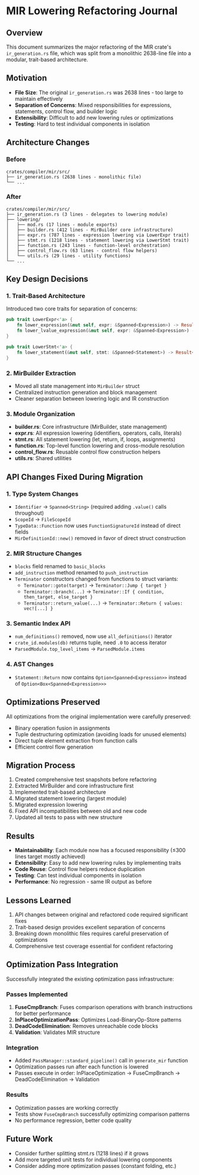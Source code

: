 # MIR Lowering Refactoring Journal

## Overview

This document summarizes the major refactoring of the MIR crate's
`ir_generation.rs` file, which was split from a monolithic 2638-line file into a
modular, trait-based architecture.

## Motivation

- **File Size**: The original `ir_generation.rs` was 2638 lines - too large to
  maintain effectively
- **Separation of Concerns**: Mixed responsibilities for expressions,
  statements, control flow, and builder logic
- **Extensibility**: Difficult to add new lowering rules or optimizations
- **Testing**: Hard to test individual components in isolation

## Architecture Changes

### Before

```
crates/compiler/mir/src/
├── ir_generation.rs (2638 lines - monolithic file)
└── ...
```

### After

```
crates/compiler/mir/src/
├── ir_generation.rs (3 lines - delegates to lowering module)
├── lowering/
│   ├── mod.rs (17 lines - module exports)
│   ├── builder.rs (412 lines - MirBuilder core infrastructure)
│   ├── expr.rs (787 lines - expression lowering via LowerExpr trait)
│   ├── stmt.rs (1218 lines - statement lowering via LowerStmt trait)
│   ├── function.rs (243 lines - function-level orchestration)
│   ├── control_flow.rs (63 lines - control flow helpers)
│   └── utils.rs (29 lines - utility functions)
└── ...
```

## Key Design Decisions

### 1. Trait-Based Architecture

Introduced two core traits for separation of concerns:

```rust
pub trait LowerExpr<'a> {
    fn lower_expression(&mut self, expr: &Spanned<Expression>) -> Result<Value, String>;
    fn lower_lvalue_expression(&mut self, expr: &Spanned<Expression>) -> Result<Value, String>;
}

pub trait LowerStmt<'a> {
    fn lower_statement(&mut self, stmt: &Spanned<Statement>) -> Result<(), String>;
}
```

### 2. MirBuilder Extraction

- Moved all state management into `MirBuilder` struct
- Centralized instruction generation and block management
- Cleaner separation between lowering logic and IR construction

### 3. Module Organization

- **builder.rs**: Core infrastructure (MirBuilder, state management)
- **expr.rs**: All expression lowering (identifiers, operators, calls, literals)
- **stmt.rs**: All statement lowering (let, return, if, loops, assignments)
- **function.rs**: Top-level function lowering and cross-module resolution
- **control_flow.rs**: Reusable control flow construction helpers
- **utils.rs**: Shared utilities

## API Changes Fixed During Migration

### 1. Type System Changes

- `Identifier` → `Spanned<String>` (required adding `.value()` calls throughout)
- `ScopeId` → `FileScopeId`
- `TypeData::Function` now uses `FunctionSignatureId` instead of direct fields
- `MirDefinitionId::new()` removed in favor of direct struct construction

### 2. MIR Structure Changes

- `blocks` field renamed to `basic_blocks`
- `add_instruction` method renamed to `push_instruction`
- `Terminator` constructors changed from functions to struct variants:
  - `Terminator::goto(target)` → `Terminator::Jump { target }`
  - `Terminator::branch(...)` →
    `Terminator::If { condition, then_target, else_target }`
  - `Terminator::return_value(...)` → `Terminator::Return { values: vec![...] }`

### 3. Semantic Index API

- `num_definitions()` removed, now use `all_definitions()` iterator
- `crate_id.modules(db)` returns tuple, need `.0` to access iterator
- `ParsedModule.top_level_items` → `ParsedModule.items`

### 4. AST Changes

- `Statement::Return` now contains `Option<Spanned<Expression>>` instead of
  `Option<Box<Spanned<Expression>>>`

## Optimizations Preserved

All optimizations from the original implementation were carefully preserved:

- Binary operation fusion in assignments
- Tuple destructuring optimization (avoiding loads for unused elements)
- Direct tuple element extraction from function calls
- Efficient control flow generation

## Migration Process

1. Created comprehensive test snapshots before refactoring
2. Extracted MirBuilder and core infrastructure first
3. Implemented trait-based architecture
4. Migrated statement lowering (largest module)
5. Migrated expression lowering
6. Fixed API incompatibilities between old and new code
7. Updated all tests to pass with new structure

## Results

- **Maintainability**: Each module now has a focused responsibility (≤300 lines
  target mostly achieved)
- **Extensibility**: Easy to add new lowering rules by implementing traits
- **Code Reuse**: Control flow helpers reduce duplication
- **Testing**: Can test individual components in isolation
- **Performance**: No regression - same IR output as before

## Lessons Learned

1. API changes between original and refactored code required significant fixes
2. Trait-based design provides excellent separation of concerns
3. Breaking down monolithic files requires careful preservation of optimizations
4. Comprehensive test coverage essential for confident refactoring

## Optimization Pass Integration

Successfully integrated the existing optimization pass infrastructure:

### Passes Implemented

1. **FuseCmpBranch**: Fuses comparison operations with branch instructions for
   better performance
2. **InPlaceOptimizationPass**: Optimizes Load-BinaryOp-Store patterns
3. **DeadCodeElimination**: Removes unreachable code blocks
4. **Validation**: Validates MIR structure

### Integration

- Added `PassManager::standard_pipeline()` call in `generate_mir` function
- Optimization passes run after each function is lowered
- Passes execute in order: InPlaceOptimization → FuseCmpBranch →
  DeadCodeElimination → Validation

### Results

- Optimization passes are working correctly
- Tests show `FuseCmpBranch` successfully optimizing comparison patterns
- No performance regression, better code quality

## Future Work

- Consider further splitting stmt.rs (1218 lines) if it grows
- Add more targeted unit tests for individual lowering components
- Consider adding more optimization passes (constant folding, etc.)

